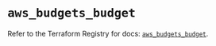# `aws_budgets_budget`

Refer to the Terraform Registry for docs: [`aws_budgets_budget`](https://registry.terraform.io/providers/hashicorp/aws/5.78.0/docs/resources/budgets_budget).
